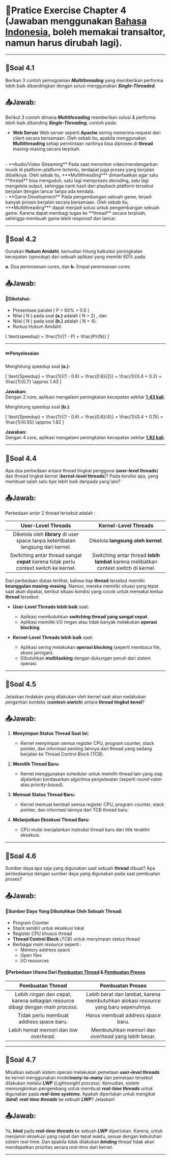 # 📍Pratice Exercise Chapter 4 (Jawaban menggunakan <ins>Bahasa Indonesia</ins>, boleh memakai transaltor, namun harus dirubah lagi).

---

## 📝Soal 4.1

Berikan 3 contoh pemograman ***Multithreading*** yang memberikan performa lebih baik dibandingkan dengan solusi menggunakan ***Single-Threaded***.

## 📤Jawab:

Berikut 3 contoh dimana ***Multithreading*** memberikan solusi & performa lebih baik dibanding ***Single-Threading***, contoh pada:

- **Web Server** 
  Web server seperti **Apache** sering menerima request dari client secara bersamaan. Oleh sebab itu, apabila menggunakan **Multithreading** setiap permintaan nantinya bisa diproses di **thread** masing-masing secara terpisah.
<br>
- **Audio/Video Streaming**
  Pada saat menonton video/mendengarkan musik di platform-platform tertentu, terdapat juga proses yang berjalan dibaliknya. Oleh sebab itu, ***Multithreading*** dimanfaatkan agar satu **thread** bisa menguduh, satu lagi memproses decoding, satu lagi mengelola output, sehingga nanti hasil dari playback platform tersebut berjalan dengan lancar tanpa ada kendala.
  <br>
- **Game Development**
  Pada pengembangan sebuah game, terjadi banyak proses berjalan secara bersamaan. Oleh sebab itu, ***Multithreading*** dapat menjadi solusi untuk pengembangan sebuah game. Karena dapat membagi tugas ke **thread** secara terpisah, sehingga membuah game lebih responsif dan lancar.

---

## 📝Soal 4.2

Gunakan **Hukum Amdahl**, kemudian hitung kalkulasi peningkatan kecepatan (*speedup*) dari sebuah aplikasi yang memilki 60% pada:

**a.** Dua pemrosesan cores, dan
**b.** Empat pemrosesan cores 

## 📤Jawab:

#### 🔎Diketahui:

- Presentase paralel \( P = 60\% = 0.6 \)
- Nilai \( N \)  pada soal **(a.)** adalah \( N = 2\)  , dan
- Nilai \( N \)  pada soal **(b.)** adalah \( N = 4\).
- Rumus Hukum Amdahl:

\[
\text{speedup} = \frac{1}{(1 - P) + \frac{P}{N}}
\]

---

#### ✏️Penyelesaian

Menghitung speedup soal **(a.)**:

\[
\text{Speedup} = \frac{1}{(1 - 0.6) + \frac{0.6}{2}} = \frac{1}{0.4 + 0.3} = \frac{1}{0.7} \approx 1.43
\]

**Jawaban:**  
Dengan 2 core, aplikasi mengalami peningkatan kecepatan sekitar **<ins>1,43 kali</ins>**.


Menghitung speedup soal **(b.)**:

\[
\text{Speedup} = \frac{1}{(1 - 0.6) + \frac{0.6}{4}} = \frac{1}{0.4 + 0.15} = \frac{1}{0.55} \approx 1.82
\]

**Jawaban:**  
Dengan 4 core, aplikasi mengalami peningkatan kecepatan sekitar **<ins>1,82 kali</ins>**.

---

## 📝Soal 4.4

Apa dua perbedaan antara thread tingkat pengguna (**user-level threads**) dan thread tingkat kernel (**kernel-level threads**)? Pada kondisi apa, yang membuat salah satu tipe lebih baik daripada yang lain?

## 📤Jawab:

Perbedaan antar 2 thread tersebut adalah :

| User-Level Threads                     | Kernel-Level Threads                 |
|:---------------------------------------------:|:-------------------------------------------:|
| Dikelola oleh **library** di user space tanpa keterlibatan langsung dari kernel. | Dikelola **langsung oleh kernel**.           |
| Switching antar thread sangat **cepat** karena tidak perlu context switch ke kernel. | Switching antar thread **lebih lambat** karena melibatkan context switch di kernel. |

Dari perbedaan diatas terlihat, bahwa tiap **thread** tersebut memilki **keunggulan masing-masing**. Namun, mereka memiliki situasi yang tepat saat akan dipakai, berikut situasi kondisi yang cocok untuk memakai kedua **thread** tersebut:

- **User-Level Threads lebih baik** saat:
  - Aplikasi membutuhkan **switching thread yang sangat cepat**.
  - Aplikasi memiliki I/O ringan atau tidak banyak melakukan **operasi blocking**.

- **Kernel-Level Threads lebih baik** saat:
  - Aplikasi sering melakukan **operasi blocking** (seperti membaca file, akses jaringan).
  - Dibutuhkan **multitasking** dengan dukungan penuh dari sistem operasi.

---

## 📝Soal 4.5

Jelaskan tindakan yang dilakukan oleh kernel saat akan melakukan pergantian konteks (**context-siwtch**) antara **thread tingkat kenel**?

## 📤Jawab:

1. **Menyimpan Status Thread Saat Ini:**
   - Kernel menyimpan semua register CPU, program counter, stack pointer, dan informasi penting lainnya dari thread yang sedang berjalan ke Thread Control Block (TCB).

2. **Memilih Thread Baru:**
   - Kernel menggunakan scheduler untuk memilih thread lain yang siap dijalankan berdasarkan algoritma penjadwalan (seperti *round-robin* atau *priority-based*).

3. **Memuat Status Thread Baru:**
   - Kernel memuat kembali semua register CPU, program counter, stack pointer, dan informasi lainnya dari TCB thread baru.

4. **Melanjutkan Eksekusi Thread Baru:**
   - CPU mulai menjalankan instruksi thread baru dari titik terakhir eksekusi.

---

## 📝Soal 4.6

Sumber daya apa saja yang digunakan saat sebuah **thread** dibuat? Apa perbedaanya dengan sumber daya yang digunakan pada saat pembuatan proses?

## 📤Jawab:

#### 🧵Sumber Daya Yang Dibutuhkan Oleh Sebuah Thread:
- Program Counter
- Stack sendiri untuk eksekusi lokal
- Register CPU khusus thread
- **Thread Control Block** (*TCB*) untuk menyimpan status thread
- Berbagai *main resource* seperti :
  - Memory address space
  - Open files
  - I/O resources

#### 🔎Perbedaan Utama Dari <ins>Pembuatan Thread</ins> & <ins>Pembuatan Proses</ins> 

| Pembuatan Thread              | Pembuatan Proses                 |
|:---------------------------------------------:|:-------------------------------------------:|
| Lebih ringan dan cepat, karena sebagian resource dibagi dengan *main process*. | Lebih berat dan lambat, karena membutuhkan alokasi *resource* yang baru sepenuhnya.           |
| Tidak perlu membuat address space baru. | Harus membuat address space baru. |
| Lebih hemat memori dan *low overhead*. | Membutuhkan memori dan *overhead* yang lebih besar. |

---

## 📝Soal 4.7

Misalkan sebuah sistem operasi melakukan pemetaan ***user-level threads*** ke kernel menggunakan model***many-to-many*** dan pemetaan tersebut dilakukan melalui **LWP** (*Lightweight process*). Kemudian, sistem memungkinkan pengembang untuk membuat ***real-time threads*** untuk digunakan pada ***real-time systems***. Apakah diperlukan untuk mengikat (***bind***) ***real-time threads*** ke sebuah **LWP**? Jelaskan!

## 📤Jawab:

Ya, **bind** pada ***real-time threads*** ke sebuah **LWP** diperlukan. Karena, untuk menjamin eksekusi yang cepat dan tepat waktu, sesuai dengan kebutuhan sistem real-time. Dan apabila tidak dilakukan ***binding*** thread tidak akan mendapatkan prioritas secara *real-time* dari kernel.

---

